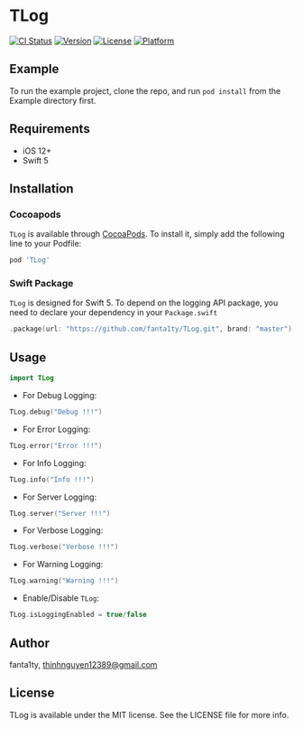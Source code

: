 # TLog

[![CI Status](https://img.shields.io/travis/fanta1ty/TLog.svg?style=flat)](https://travis-ci.org/fanta1ty/TLog)
[![Version](https://img.shields.io/cocoapods/v/TLog.svg?style=flat)](https://cocoapods.org/pods/TLog)
[![License](https://img.shields.io/cocoapods/l/TLog.svg?style=flat)](https://cocoapods.org/pods/TLog)
[![Platform](https://img.shields.io/cocoapods/p/TLog.svg?style=flat)](https://cocoapods.org/pods/TLog)

## Example

To run the example project, clone the repo, and run `pod install` from the Example directory first.

## Requirements
- iOS 12+
- Swift 5

## Installation

### Cocoapods
`TLog` is available through [CocoaPods](https://cocoapods.org). To install
it, simply add the following line to your Podfile:

```ruby
pod 'TLog'
```

### Swift Package
`TLog` is designed for Swift 5. To depend on the logging API package, you need to declare your dependency in your `Package.swift`

```swift
.package(url: "https://github.com/fanta1ty/TLog.git", brand: "master"),
```

## Usage
```swift
import TLog
```

- For Debug Logging:
```swift
TLog.debug("Debug !!!")
```

- For Error Logging:
```swift
TLog.error("Error !!!")
```

- For Info Logging:
```swift
TLog.info("Info !!!")
```

- For Server Logging:
```swift
TLog.server("Server !!!")
```

- For Verbose Logging:
```swift
TLog.verbose("Verbose !!!")
```

- For Warning Logging:
```swift
TLog.warning("Warning !!!")
```

- Enable/Disable `TLog`:
```swift
TLog.isLoggingEnabled = true/false
```        

## Author

fanta1ty, thinhnguyen12389@gmail.com

## License

TLog is available under the MIT license. See the LICENSE file for more info.
